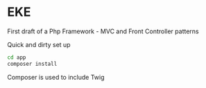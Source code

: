 # EKE
First draft of a Php Framework - MVC and Front Controller patterns

Quick and dirty set up

```bash
cd app
composer install
```

Composer is used to include Twig
